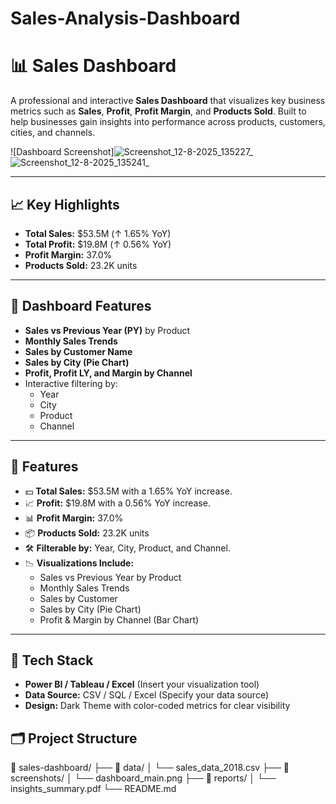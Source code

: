 # Sales-Analysis-Dashboard
# 📊 Sales Dashboard

A professional and interactive **Sales Dashboard** that visualizes key business metrics such as **Sales**, **Profit**, **Profit Margin**, and **Products Sold**. Built to help businesses gain insights into performance across products, customers, cities, and channels.

![Dashboard Screenshot]![Screenshot_12-8-2025_135227_](https://github.com/user-attachments/assets/21e30328-b4a3-4a66-b5f7-bee7497ec588)
![Screenshot_12-8-2025_135241_](https://github.com/user-attachments/assets/719a1238-4107-4918-9396-c4d03b1ef739)

---

## 📈 Key Highlights

- **Total Sales:** $53.5M (↑ 1.65% YoY)
- **Total Profit:** $19.8M (↑ 0.56% YoY)
- **Profit Margin:** 37.0%
- **Products Sold:** 23.2K units

---

## 🧩 Dashboard Features

- **Sales vs Previous Year (PY)** by Product
- **Monthly Sales Trends**
- **Sales by Customer Name**
- **Sales by City (Pie Chart)**
- **Profit, Profit LY, and Margin by Channel**
- Interactive filtering by:
  - Year
  - City
  - Product
  - Channel

---

## 🚀 Features

- 💵 **Total Sales:** $53.5M with a 1.65% YoY increase.
- 📈 **Profit:** $19.8M with a 0.56% YoY increase.
- 📊 **Profit Margin:** 37.0%
- 📦 **Products Sold:** 23.2K units
- 🛠 **Filterable by:** Year, City, Product, and Channel.
- 📉 **Visualizations Include:**
  - Sales vs Previous Year by Product
  - Monthly Sales Trends
  - Sales by Customer
  - Sales by City (Pie Chart)
  - Profit & Margin by Channel (Bar Chart)

---

## 🧰 Tech Stack

- **Power BI / Tableau / Excel** (Insert your visualization tool)
- **Data Source:** CSV / SQL / Excel (Specify your data source)
- **Design:** Dark Theme with color-coded metrics for clear visibility


## 🗂️ Project Structure
📁 sales-dashboard/
├── 📁 data/
│ └── sales_data_2018.csv
├── 📁 screenshots/
│ └── dashboard_main.png
├── 📁 reports/
│ └── insights_summary.pdf
└── README.md



